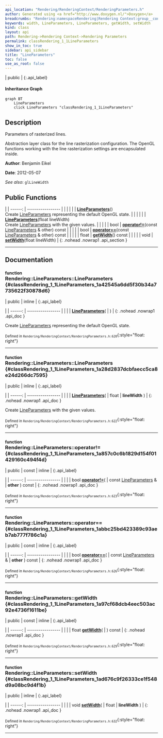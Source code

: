 ```yaml
---
api_location: "Rendering/RenderingContext/RenderingParameters.h"
author: Generated using <a href="http://www.doxygen.nl/">Doxygen</a>
breadcrumbs: "Rendering:namespaceRendering|Rendering Context:group__context|Rendering Parameters:group__rendering__parameter"
keywords: width, LineParameters, LineParameters, getWidth, setWidth
kind: class
layout: api
path: Rendering->Rendering Context->Rendering Parameters
permalink: classRendering_1_1LineParameters
show_in_toc: true
sidebar: api_sidebar
title: "LineParameters"
toc: false
use_as_root: false
---
```


| public |
{:.api_label}

#### Inheritance Graph

```mermaid
graph BT
	LineParameters
	click LineParameters "classRendering_1_1LineParameters"
```

## Description

Parameters of rasterized lines.

Abstraction layer class for the line rasterization configuration. The OpenGL functions working with the line rasterization settings are encapsulated inside.

**Author**: Benjamin Eikel



**Date**: 2012-05-07



*See also*: `glLineWidth`





## Public Functions

|
| ------: | ----------------- |
|  | |
|  | **[LineParameters](#classRendering_1_1LineParameters_1a42545a6dd5f30b34a7735622f30878d6)**() <br/> Create [LineParameters](classRendering_1_1LineParameters) representing the default OpenGL state. |
|  | |
|  | **[LineParameters](#classRendering_1_1LineParameters_1a28d2837dcbfaecc5ca8e24d266dc7595)**(float lineWidth) <br/> Create [LineParameters](classRendering_1_1LineParameters) with the given values. |
|  | |
| bool | **[operator!=](#classRendering_1_1LineParameters_1a857c0c6b1829d154f01429160c494f4d)**(const [LineParameters](classRendering_1_1LineParameters) & other) const |
|  | |
| bool | **[operator==](#classRendering_1_1LineParameters_1abbc25bd423389c93aeb7ab777f786c1a)**(const [LineParameters](classRendering_1_1LineParameters) & other) const |
|  | |
| float | **[getWidth](#classRendering_1_1LineParameters_1a97cf68dcb4eec503ac92e4736f1611be)**() const |
|  | |
| void | **[setWidth](#classRendering_1_1LineParameters_1ad676c9f26333ce1f548d9a08bc9d4f1b)**(float lineWidth) |
{: .nohead .nowrap1 .api_section }


-------------------------------------------------------------------

## Documentation

### <small>function</small><br/> Rendering::LineParameters::LineParameters {#classRendering_1_1LineParameters_1a42545a6dd5f30b34a7735622f30878d6}

| public | inline |
{:.api_label}

|
| ------: | ----------------- |
|  |
|  **[LineParameters](#classRendering_1_1LineParameters_1a42545a6dd5f30b34a7735622f30878d6)**( |  ) |
{: .nohead .nowrap1 .api_doc }

Create [LineParameters](classRendering_1_1LineParameters) representing the default OpenGL state.





<sub>Defined in `Rendering/RenderingContext/RenderingParameters.h:620`</sub>{:style="float: right"}

-------------------------------------------------------------------

### <small>function</small><br/> Rendering::LineParameters::LineParameters {#classRendering_1_1LineParameters_1a28d2837dcbfaecc5ca8e24d266dc7595}

| public | inline |
{:.api_label}

|
| ------: | ----------------- |
|  |
|  **[LineParameters](#classRendering_1_1LineParameters_1a28d2837dcbfaecc5ca8e24d266dc7595)**( | float | **lineWidth** ) |
{: .nohead .nowrap1 .api_doc }

Create [LineParameters](classRendering_1_1LineParameters) with the given values.





<sub>Defined in `Rendering/RenderingContext/RenderingParameters.h:622`</sub>{:style="float: right"}

-------------------------------------------------------------------

### <small>function</small><br/> Rendering::LineParameters::operator!= {#classRendering_1_1LineParameters_1a857c0c6b1829d154f01429160c494f4d}

| public | const | inline |
{:.api_label}

|
| ------: | ----------------- |
|  |
| bool **[operator!=](#classRendering_1_1LineParameters_1a857c0c6b1829d154f01429160c494f4d)**( | const [LineParameters](classRendering_1_1LineParameters) & | **other** ) const |
{: .nohead .nowrap1 .api_doc }





<sub>Defined in `Rendering/RenderingContext/RenderingParameters.h:623`</sub>{:style="float: right"}

-------------------------------------------------------------------

### <small>function</small><br/> Rendering::LineParameters::operator== {#classRendering_1_1LineParameters_1abbc25bd423389c93aeb7ab777f786c1a}

| public | const | inline |
{:.api_label}

|
| ------: | ----------------- |
|  |
| bool **[operator==](#classRendering_1_1LineParameters_1abbc25bd423389c93aeb7ab777f786c1a)**( | const [LineParameters](classRendering_1_1LineParameters) & | **other** ) const |
{: .nohead .nowrap1 .api_doc }





<sub>Defined in `Rendering/RenderingContext/RenderingParameters.h:626`</sub>{:style="float: right"}

-------------------------------------------------------------------

### <small>function</small><br/> Rendering::LineParameters::getWidth {#classRendering_1_1LineParameters_1a97cf68dcb4eec503ac92e4736f1611be}

| public | const | inline |
{:.api_label}

|
| ------: | ----------------- |
|  |
| float **[getWidth](#classRendering_1_1LineParameters_1a97cf68dcb4eec503ac92e4736f1611be)**( |  ) const |
{: .nohead .nowrap1 .api_doc }





<sub>Defined in `Rendering/RenderingContext/RenderingParameters.h:629`</sub>{:style="float: right"}

-------------------------------------------------------------------

### <small>function</small><br/> Rendering::LineParameters::setWidth {#classRendering_1_1LineParameters_1ad676c9f26333ce1f548d9a08bc9d4f1b}

| public | inline |
{:.api_label}

|
| ------: | ----------------- |
|  |
| void **[setWidth](#classRendering_1_1LineParameters_1ad676c9f26333ce1f548d9a08bc9d4f1b)**( | float | **lineWidth** ) |
{: .nohead .nowrap1 .api_doc }





<sub>Defined in `Rendering/RenderingContext/RenderingParameters.h:632`</sub>{:style="float: right"}

-------------------------------------------------------------------

